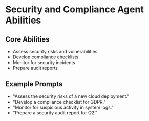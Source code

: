 # Security and Compliance Agent Abilities

## Core Abilities
- Assess security risks and vulnerabilities
- Develop compliance checklists
- Monitor for security incidents
- Prepare audit reports

## Example Prompts
- "Assess the security risks of a new cloud deployment."
- "Develop a compliance checklist for GDPR."
- "Monitor for suspicious activity in system logs."
- "Prepare a security audit report for Q2."
